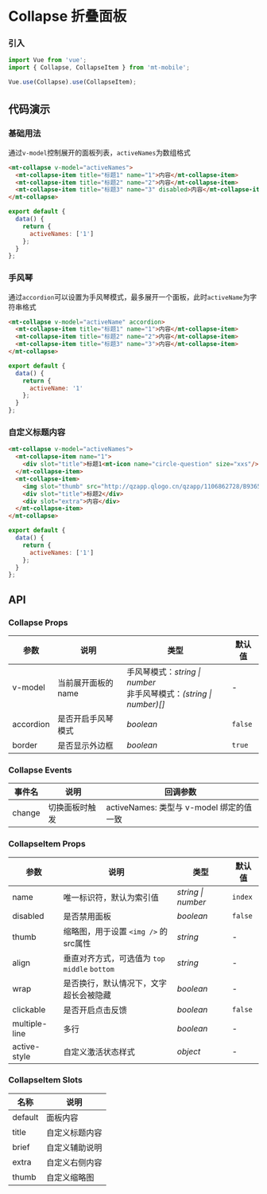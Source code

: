# Collapse 折叠面板

### 引入

``` javascript
import Vue from 'vue';
import { Collapse, CollapseItem } from 'mt-mobile';

Vue.use(Collapse).use(CollapseItem);
```

## 代码演示

### 基础用法

通过`v-model`控制展开的面板列表，`activeNames`为数组格式

```html
<mt-collapse v-model="activeNames">
  <mt-collapse-item title="标题1" name="1">内容</mt-collapse-item>
  <mt-collapse-item title="标题2" name="2">内容</mt-collapse-item>
  <mt-collapse-item title="标题3" name="3" disabled>内容</mt-collapse-item>
</mt-collapse>
```

``` javascript
export default {
  data() {
    return {
      activeNames: ['1']
    };
  }
};
```

### 手风琴

通过`accordion`可以设置为手风琴模式，最多展开一个面板，此时`activeName`为字符串格式

```html
<mt-collapse v-model="activeName" accordion>
  <mt-collapse-item title="标题1" name="1">内容</mt-collapse-item>
  <mt-collapse-item title="标题2" name="2">内容</mt-collapse-item>
  <mt-collapse-item title="标题3" name="3">内容</mt-collapse-item>
</mt-collapse>
```

``` javascript
export default {
  data() {
    return {
      activeName: '1'
    };
  }
};
```

### 自定义标题内容

```html
<mt-collapse v-model="activeNames">
  <mt-collapse-item name="1">
    <div slot="title">标题1<mt-icon name="circle-question" size="xxs"/>
  </mt-collapse-item>
  <mt-collapse-item>
    <img slot="thumb" src="http://qzapp.qlogo.cn/qzapp/1106862728/B936520FA9F318FA5BE07FAE5178C7F9/100"/>
    <div slot="title">标题2</div>
    <div slot="extra">内容</div>
  </mt-collapse-item>
</mt-collapse>
```

``` javascript
export default {
  data() {
    return {
      activeNames: ['1']
    };
  }
};
```

## API

### Collapse Props

| 参数 | 说明 | 类型 | 默认值 |
|------|------|------|------|
| v-model | 当前展开面板的 name | 手风琴模式：*string \| number*<br>非手风琴模式：*(string \| number)[]* | - |
| accordion | 是否开启手风琴模式 | *boolean* | `false` |
| border | 是否显示外边框 | *boolean* | `true` |

### Collapse Events

| 事件名 | 说明 | 回调参数 |
|------|------|------|
| change | 切换面板时触发 | activeNames: 类型与 v-model 绑定的值一致 |

### CollapseItem Props

| 参数 | 说明 | 类型 | 默认值 |
|------|------|------|------|
| name | 唯一标识符，默认为索引值 | *string \| number* | `index` |
| disabled | 是否禁用面板 | *boolean* | `false` |
| thumb | 缩略图，用于设置 `<img />` 的src属性 | *string* | - |
| align | 垂直对齐方式，可选值为 `top` `middle` `bottom` | *string* | - |
| wrap | 是否换行，默认情况下，文字超长会被隐藏 | *boolean* | - |
| clickable | 是否开启点击反馈 | *boolean* | `false` |
| multiple-line | 多行 | *boolean* | - |
| active-style | 自定义激活状态样式 | *object* | - |

### CollapseItem Slots

| 名称 | 说明 |
|------|------|
| default | 面板内容 |
| title | 自定义标题内容 |
| brief | 自定义辅助说明 |
| extra | 自定义右侧内容 |
| thumb | 自定义缩略图 |

